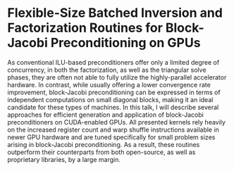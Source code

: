 Flexible-Size Batched Inversion and Factorization Routines for Block-Jacobi Preconditioning on GPUs
===================================================================================================

As conventional ILU-based preconditioners offer only a limited degree of
concurrency, in both the factorization, as well as the triangular solve
phases, they are often not able to fully utilize the highly-parallel
accelerator hardware. In contrast, while usually offering a lower convergence
rate improvement, block-Jacobi preconditioning can be expressed in terms of
independent computations on small diagonal blocks, making it an ideal candidate
for these types of machines.
In this talk, I will describe several approaches for efficient generation and
application of block-Jacobi preconditioners on CUDA-enabled GPUs. All presented
kernels rely heavily on the increased register count and warp shuffle
instructions available in newer GPU hardware and are tuned specifically for
small problem sizes arising in block-Jacobi preconditioning. As a result, these
routines outperform their counterparts from both open-source, as well as
proprietary libraries, by a large margin.

